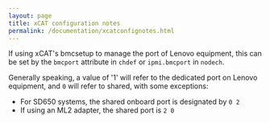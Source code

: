 ```yaml
---
layout: page
title: xCAT configuration notes
permalink: /documentation/xcatconfignotes.html
---
```


If using xCAT's bmcsetup to manage the port of Lenovo equipment, this can be set by the `bmcport` attribute in `chdef` or `ipmi.bmcport` in `nodech`.

Generally speaking, a value of '1' will refer to the dedicated port on Lenovo equipment, and `0` will refer to shared, with some exceptions:
  * For SD650 systems, the shared onboard port is designated by `0 2`
  * If using an ML2 adapter, the shared port is `2 0`

